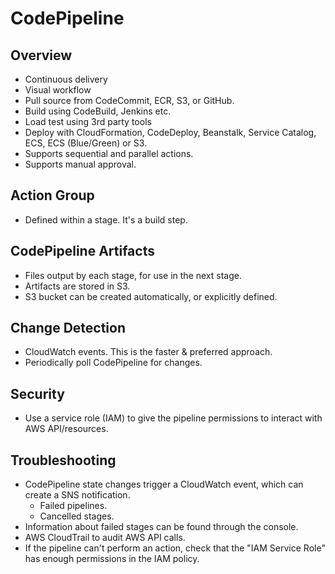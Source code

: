 # CodePipeline

## Overview

- Continuous delivery
- Visual workflow
- Pull source from CodeCommit, ECR, S3, or GitHub.
- Build using CodeBuild, Jenkins etc.
- Load test using 3rd party tools
- Deploy with CloudFormation, CodeDeploy, Beanstalk, Service Catalog, ECS, ECS (Blue/Green) or S3.
- Supports sequential and parallel actions.
- Supports manual approval.

## Action Group

- Defined within a stage. It's a build step.

## CodePipeline Artifacts

- Files output by each stage, for use in the next stage.
- Artifacts are stored in S3.
- S3 bucket can be created automatically, or explicitly defined.

## Change Detection

- CloudWatch events. This is the faster & preferred approach.
- Periodically poll CodePipeline for changes.

## Security

- Use a service role (IAM) to give the pipeline permissions to interact with AWS API/resources.

## Troubleshooting

- CodePipeline state changes trigger a CloudWatch event, which can create a SNS notification.
  - Failed pipelines.
  - Cancelled stages.
- Information about failed stages can be found through the console.
- AWS CloudTrail to audit AWS API calls.
- If the pipeline can't perform an action, check that the "IAM Service Role" has enough permissions in the IAM policy.
